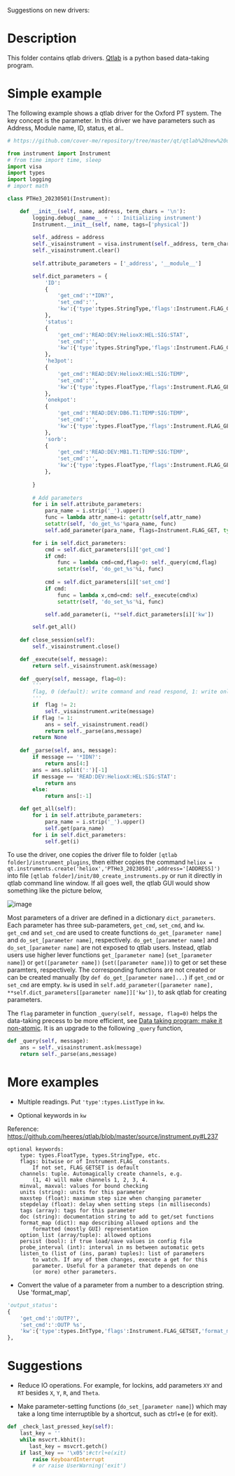 Suggestions on new drivers:

# Description

This folder contains qtlab drivers. [Qtlab](https://github.com/heeres/qtlab) is a python based data-taking program.

# Simple example

The following example shows a qtlab driver for the Oxford PT system. The key concept is the parameter. In this driver we have parameters such as Address, Module name, ID, status, et al..

```python
# https://github.com/cover-me/repository/tree/master/qt/qtlab%20new%20drivers

from instrument import Instrument
# from time import time, sleep
import visa
import types
import logging
# import math

class PTHe3_20230501(Instrument):

    def __init__(self, name, address, term_chars = '\n'):
        logging.debug(__name__ + ' : Initializing instrument')
        Instrument.__init__(self, name, tags=['physical'])
        
        self._address = address
        self._visainstrument = visa.instrument(self._address, term_chars = term_chars)
        self._visainstrument.clear()
        
        self.attribute_parameters = ['_address', '__module__']

        self.dict_parameters = { 
            'ID':
            {
                'get_cmd':'*IDN?',
                'set_cmd':'',
                'kw':{'type':types.StringType,'flags':Instrument.FLAG_GET}
            },
            'status': 
            {   
                'get_cmd':'READ:DEV:HelioxX:HEL:SIG:STAT',
                'set_cmd':'',
                'kw':{'type':types.StringType,'flags':Instrument.FLAG_GET}
            },
            'he3pot': 
            {   
                'get_cmd':'READ:DEV:HelioxX:HEL:SIG:TEMP',
                'set_cmd':'',
                'kw':{'type':types.FloatType,'flags':Instrument.FLAG_GET}
            },
            'onekpot': 
            {   
                'get_cmd':'READ:DEV:DB6.T1:TEMP:SIG:TEMP',
                'set_cmd':'',
                'kw':{'type':types.FloatType,'flags':Instrument.FLAG_GET}
            },
            'sorb': 
            {   
                'get_cmd':'READ:DEV:MB1.T1:TEMP:SIG:TEMP',
                'set_cmd':'',
                'kw':{'type':types.FloatType,'flags':Instrument.FLAG_GET}
            },
           
        }
        
        # Add parameters
        for i in self.attribute_parameters:
            para_name = i.strip('_').upper()
            func = lambda attr_name=i: getattr(self,attr_name) 
            setattr(self, 'do_get_%s'%para_name, func)
            self.add_parameter(para_name, flags=Instrument.FLAG_GET, type=types.StringType)

        for i in self.dict_parameters:
            cmd = self.dict_parameters[i]['get_cmd']
            if cmd:
                func = lambda cmd=cmd,flag=0: self._query(cmd,flag)
                setattr(self, 'do_get_%s'%i, func)
            
            cmd = self.dict_parameters[i]['set_cmd']
            if cmd:
                func = lambda x,cmd=cmd: self._execute(cmd%x)
                setattr(self, 'do_set_%s'%i, func)

            self.add_parameter(i, **self.dict_parameters[i]['kw'])

        self.get_all()
        
    def close_session(self):
        self._visainstrument.close() 

    def _execute(self, message):
        return self._visainstrument.ask(message)
        
    def _query(self, message, flag=0):
        '''
        flag, 0 (default): write command and read respond, 1: write only, 2: read only
        '''
        if  flag != 2:
            self._visainstrument.write(message)
        if flag != 1:
            ans = self._visainstrument.read()
            return self._parse(ans,message)
        return None
            
    def _parse(self, ans, message):
        if message == '*IDN?':
            return ans[4:]
        ans = ans.split(':')[-1]
        if message == 'READ:DEV:HelioxX:HEL:SIG:STAT':
            return ans
        else:
            return ans[:-1]       

    def get_all(self):
        for i in self.attribute_parameters:
            para_name = i.strip('_').upper()
            self.get(para_name)
        for i in self.dict_parameters:
            self.get(i)
```

To use the driver, one copies the driver file to folder `[qtlab folder]/instrument_plugins`, then either copies the command `heliox = qt.instruments.create('heliox','PTHe3_20230501',address='[ADDRESS]')` into file `[qtlab folder]/init/80_create_instruments.py` or run it directly in qtlab command line window. If all goes well, the qtlab GUI would show something like the picture below,

![image](https://user-images.githubusercontent.com/22870592/235501149-0ebc65db-0980-4f04-a8b1-bbc57e4ce6ca.png)

Most parameters of a driver are defined in a dictionary `dict_parameters`. Each parameter has three sub-parameters, `get_cmd`, `set_cmd`, and `kw`. `get_cmd` and `set_cmd` are used to create functions `do_get_[parameter name]` and `do_set_[parameter name]`, respectively. `do_get_[parameter name]` and `do_set_[parameter name]` are not exposed to qtlab users. Instead, qtlab users use higher lever functions `get_[parameter name]` (`set_[parameter name]`) or `get([parameter name])` (`set([parameter name])`) to get or set these paramters, respectively. The corresponding functions are not created or can be created manually (by `def do_get_[parameter name]...`) if `get_cmd` or `set_cmd` are empty. `kw` is used in `self.add_parameter([parameter name], **self.dict_parameters[[parameter name]]['kw'])`, to ask qtlab for creating parameters.

The `flag` parameter in function `_query(self, message, flag=0)` helps the data-taking precess to be more efficient, see [Data taking program: make it non-atomic](https://cover-me.github.io/2021/10/17/data-taking-program-make-it-non-atomic.html). It is an upgrade to the following `_query` function,

```python
def _query(self, message):
    ans = self._visainstrument.ask(message)
    return self._parse(ans,message)
```

# More examples

- Multiple readings. Put `'type':types.ListType` in `kw`.

- Optional keywords in `kw`

Reference: https://github.com/heeres/qtlab/blob/master/source/instrument.py#L237

```
optional keywords:
    type: types.FloatType, types.StringType, etc.
    flags: bitwise or of Instrument.FLAG_ constants.
        If not set, FLAG_GETSET is default
    channels: tuple. Automagically create channels, e.g.
        (1, 4) will make channels 1, 2, 3, 4.
    minval, maxval: values for bound checking
    units (string): units for this parameter
    maxstep (float): maximum step size when changing parameter
    stepdelay (float): delay when setting steps (in milliseconds)
    tags (array): tags for this parameter
    doc (string): documentation string to add to get/set functions
    format_map (dict): map describing allowed options and the
        formatted (mostly GUI) representation
    option_list (array/tuple): allowed options
    persist (bool): if true load/save values in config file
    probe_interval (int): interval in ms between automatic gets
    listen_to (list of (ins, param) tuples): list of parameters
        to watch. If any of them changes, execute a get for this
        parameter. Useful for a parameter that depends on one
        (or more) other parameters.
```
 
- Convert the value of a parameter from a number to a description string. Use 'format_map',

```python
'output_status': 
{   
    'get_cmd':':OUTP?',
    'set_cmd':':OUTP %s',
    'kw':{'type':types.IntType,'flags':Instrument.FLAG_GETSET,'format_map':{0:"OFF",1:"ON"}}
},
```

# Suggestions

- Reduce IO operations. For example, for lockins, add parameters `XY` and `RT` besides `X`, `Y`, `R`, and `Theta`.

- Make parameter-setting functions (`do_set_[parameter name]`) which may take a long time interruptible by a shortcut, such as ctrl+e (e for exit).

```python
def _check_last_pressed_key(self):
    last_key = ''
    while msvcrt.kbhit():
       last_key = msvcrt.getch()
    if last_key == '\x05':#ctrl+e(xit)
        raise KeyboardInterrupt
        # or raise UserWarning('exit')
```
